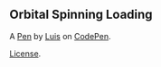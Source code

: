 Orbital Spinning Loading
------------------------


A [Pen](https://codepen.io/break7533/pen/eYOELZW) by [Luis](https://codepen.io/break7533) on [CodePen](https://codepen.io).

[License](https://codepen.io/break7533/pen/eYOELZW/license).
